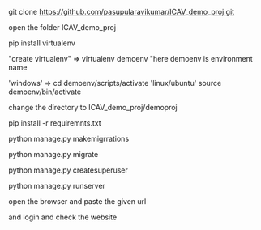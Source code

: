 git clone https://github.com/pasupularavikumar/ICAV_demo_proj.git

open the folder ICAV_demo_proj

pip install virtualenv

"create virtualenv" =>  virtualenv demoenv     "here demoenv is environment name

'windows' => cd demoenv/scripts/activate     'linux/ubuntu' source demoenv/bin/activate

change the directory to ICAV_demo_proj/demoproj

pip install -r requiremnts.txt 

python manage.py makemigrrations

python manage.py migrate

python manage.py createsuperuser

python manage.py runserver

open the browser and paste the given url 

and login and check the website
